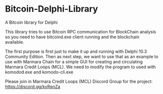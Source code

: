 # Bitcoin-Delphi-Library
A Bitcoin library for Delphi

This library tries to use Bitcoin RPC communication for BlockChain analysis so you need to have bitcoind.exe client running and the blockchain available.

The first purpose is first just to make it up and running with Delphi 10.3 Community Edition.
Then as next step, we want to use that as an example to use with Marmara Chain for a simple GUI for creating and circulating Marmara Credit Loops (MCL). We need to modify the program to used with komodod.exe and komodo-cli.exe

Please join in Marmara Credit Loops (MCL) Discord Group for the project: https://discord.gg/kvRqnZa
